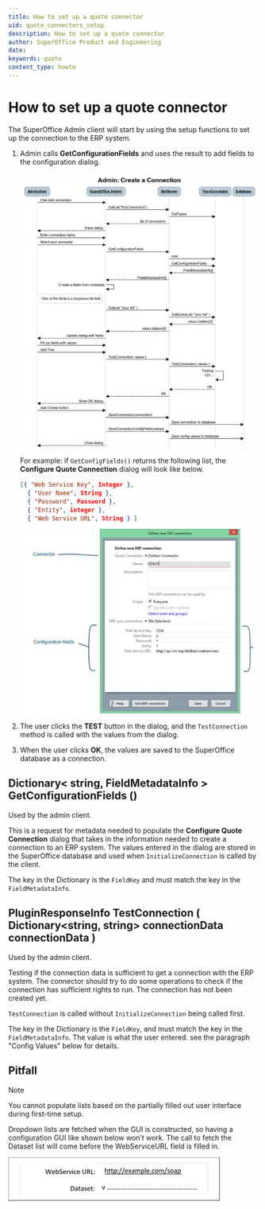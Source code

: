 ```yaml
---
title: How to set up a quote connector
uid: quote_connectors_setup
description: How to set up a quote connector
author: SuperOffice Product and Engineering
date:
keywords: quote
content_type: howto
---
```


# How to set up a quote connector

The SuperOffice Admin client will start by using the setup functions to set up the connection to the ERP system.

1. Admin calls **GetConfigurationFields** and uses the result to add fields to the configuration dialog.

    ![02][img1]

    For example: if `GetConfigFields()` returns the following list, the **Configure Quote Connection** dialog will look like below.

    ```json
    [{ "Web Service Key", Integer },
      { "User Name", String },
      { "Password", Password },
      { "Entity", integer },
      { "Web Service URL", String } ]
    ```

    ![03][img2]

2. The user clicks the **TEST** button in the dialog, and the `TestConnection` method is called with the values from the dialog.

3. When the user clicks **OK**, the values are saved to the SuperOffice database as a connection.

## Dictionary< string, FieldMetadataInfo > GetConfigurationFields ()

Used by the admin client.

This is a request for metadata needed to populate the **Configure Quote Connection** dialog that takes in the information needed to create a connection to an ERP system. The values entered in the dialog are stored in the SuperOffice database and used when `InitializeConnection` is called by the client.

The key in the Dictionary is the `FieldKey` and must match the key in the `FieldMetadataInfo`.

## PluginResponseInfo TestConnection ( Dictionary<string, string> connectionData connectionData )

Used by the admin client.

Testing if the connection data is sufficient to get a connection with the ERP system. The connector should try to do some operations to check if the connection has sufficient rights to run. The connection has not been created yet.

`TestConnection` is called without `InitializeConnection` being called first.

The key in the Dictionary is the `FieldKey`, and must match the key in the `FieldMetadataInfo`. The value is what the user entered. see the paragraph "Config Values" below for details.

## Pitfall

> [!NOTE]
> You cannot populate lists based on the partially filled out user interface during first-time setup.

Dropdown lists are fetched when the GUI is constructed, so having a configuration GUI like shown below won’t work. The call to fetch the Dataset list will come before the WebServiceURL field is filled in.

![04][img3]

<!-- Referenced images -->
[img1]: media/image002.jpg
[img2]: media/image003.jpg
[img3]: media/image004.png
